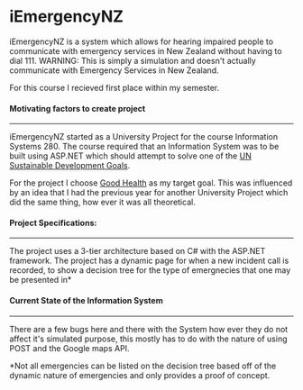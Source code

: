 # iEmergencyNZ
iEmergencyNZ is a system which allows for hearing impaired people to communicate with emergency services in New Zealand without having to dial 111. 
WARNING: This is simply a simulation and doesn't actually communicate with Emergency Services in New Zealand. 

For this course I recieved first place within my semester. 



#### Motivating factors to create project
----------
iEmergencyNZ started as a University Project for the course Information Systems 280. 
The course required that an Information System was to be built using ASP.NET which should attempt to solve one of the   [UN Sustainable Development Goals](http://www.un.org/sustainabledevelopment/sustainable-development-goals/). 

For the project I choose [Good Health](http://www.un.org/sustainabledevelopment/health) as my target goal. This was influenced by an idea that I had the previous year for another University Project which did the same thing, how ever it was all theoretical. 




#### Project Specifications: 
----------
The project uses a 3-tier architecture based on C# with the ASP.NET framework.
The project has a dynamic page for when a new incident call is recorded, to show a decision tree for the type of emergnecies that one may be presented in* 





#### Current State of the Information System
---------
There are a few bugs here and there with the System how ever they do not affect it's simulated purpose, this mostly has to do with the nature of using POST and the Google maps API. 




*Not all emergencies can be listed on the decision tree based off of the dynamic nature of emergencies and only provides a proof of concept. 
